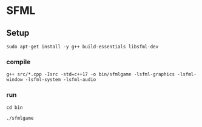 # SFML

## Setup
```
sudo apt-get install -y g++ build-essentials libsfml-dev
```
### compile
```
g++ src/*.cpp -Isrc -std=c++17 -o bin/sfmlgame -lsfml-graphics -lsfml-window -lsfml-system -lsfml-audio
```

### run
```
cd bin

./sfmlgame
```